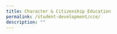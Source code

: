 ```yaml
---
title: Character & Citizenship Education
permalink: /student-development/cce/
description: ""
---
```

